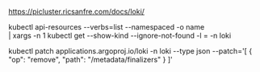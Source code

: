 https://picluster.ricsanfre.com/docs/loki/

kubectl api-resources --verbs=list --namespaced -o name \
 | xargs -n 1 kubectl get --show-kind --ignore-not-found -l <label>=<value> -n loki

kubectl patch applications.argoproj.io/loki -n loki --type json --patch='[ { "op": "remove", "path": "/metadata/finalizers" } ]'
